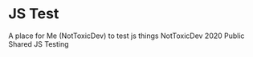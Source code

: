 # JS Test
 A place for Me (NotToxicDev) to test js things
 NotToxicDev 2020 Public Shared JS Testing
